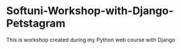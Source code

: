 # Softuni-Workshop-with-Django-Petstagram
This is workshop created during my Python web course with Django
